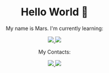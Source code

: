 <h1 align="center">Hello World 👋</h1> 
<p align="center">My name is Mars. I'm currently learning: </p>
<p align="center">   <a href="#">
    <img src="https://img.shields.io/badge/Ruby-CC342D?style=for-the-badge&logo=ruby&logoColor=white" />
    <img src="https://img.shields.io/badge/Ruby_on_Rails-CC0000?style=for-the-badge&logo=ruby-on-rails&logoColor=white" />
  </a> </p>



<p align="center">
  My Contacts:
</p>
<p align="center">
  <a href="https://t.me/pear_syrup/">
    <img src="https://img.shields.io/badge/Telegram-2CA5E0?style=for-the-badge&logo=telegram&logoColor=white" />
  </a>
    <a href="https://mbrandosha@gmail.com">
    <img src="https://img.shields.io/badge/Gmail-D14836?style=for-the-badge&logo=gmail&logoColor=white" />
  </a>
</p>
